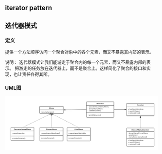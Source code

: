 ## iterator pattern
## 迭代器模式

### 定义
提供一个方法顺序访问一个聚合对象中的各个元素，而又不暴露其内部的表示。

说明：
迭代器模式让我们能游走于聚合内的每一个元素，而又不暴露内部的表示。
把游走的任务放在迭代器上，而不是聚合上。这样简化了聚合的接口和实现，也让责任各得其所。

### UML图

![迭代器模式](https://github.com/yuechang/picture/blob/master/desginpattern/iterator-pattern.png)